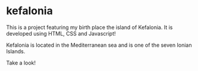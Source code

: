 # kefalonia
This is a project featuring my birth place the island of Kefalonia. It is developed using HTML, CSS and Javascript!

Kefalonia is located in the Mediterranean sea and is one of the seven Ionian Islands.

Take a look!

